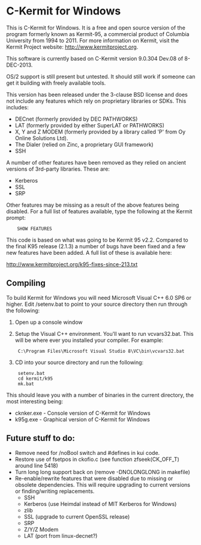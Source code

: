 C-Kermit for Windows
====================

This is C-Kermit for Windows. It is a free and open source version of the
program formerly known as Kermit-95, a commercial product of Columbia
University from 1994 to 2011. For more information on Kermit, visit the
Kermit Project website: http://www.kermitproject.org.

This software is currently based on C-Kermit version 9.0.304 Dev.08 of
8-DEC-2013.

OS/2 support is still present but untested. It should still work if someone can
get it building with freely available tools.

This version has been released under the 3-clause BSD license and does not
include any features which rely on proprietary libraries or SDKs. This
includes:

* DECnet (formerly provided by DEC PATHWORKS) 
* LAT (formerly provided by either SuperLAT or PATHWORKS)
* X, Y and Z MODEM (formerly provided by a library called 'P' from Oy Online 
Solutions Ltd).
* The Dialer (relied on Zinc, a proprietary GUI framework)
* SSH

A number of other features have been removed as they relied on ancient
versions of 3rd-party libraries. These are:

* Kerberos
* SSL
* SRP

Other features may be missing as a result of the above features being disabled.
For a full list of features available, type the following at the Kermit prompt:

        SHOW FEATURES

This code is based on what was going to be Kermit 95 v2.2. Compared to the
final K95 release (2.1.3) a number of bugs have been fixed and a few new
features have been added. A full list of these is available here:

  http://www.kermitproject.org/k95-fixes-since-213.txt

Compiling
---------

To build Kermit for Windows you will need Microsoft Visual C++ 6.0 SP6 or
higher. Edit /setenv.bat to point to your source directory then run through
the following:

1. Open up a console window
2. Setup the Visual C++ environment. You'll want to run vcvars32.bat. This
   will be where ever you installed your compiler. For example:

        C:\Program Files\Microsoft Visual Studio 8\VC\bin\vcvars32.bat

3. CD into your source directory and run the following:

        setenv.bat
        cd kermit/k95
        mk.bat

This should leave you with a number of binaries in the current directory, the
most interesting being:

* cknker.exe   - Console version of C-Kermit for Windows
* k95g.exe     - Graphical version of C-Kermit for Windows

Future stuff to do:
-------------------
* Remove need for /noBool switch and #defines in kui code.
* Restore use of fsetpos in ckofio.c (see function zfseek(CK_OFF_T) around
  line 5418)
* Turn long long support back on (remove -DNOLONGLONG in makefile)
* Re-enable/rewrite features that were disabled due to missing or obsolete
dependencies. This will require upgrading to current versions or finding/writing
replacements.
  - SSH
  - Kerberos (use Heimdal instead of MIT Kerberos for Windows)
  - zlib
  - SSL (upgrade to current OpenSSL release)
  - SRP
  - Z/Y/Z Modem 
  - LAT (port from linux-decnet?)